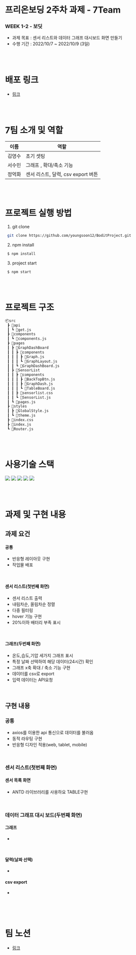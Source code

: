 # 프리온보딩 2주차 과제 - 7Team

### WEEK 1-2 - 보딧
- 과제 목표 : 센서 리스트와 데이터 그래프 대시보드 화면 만들기
- 수행 기간 : 2022/10/7 ~ 2022/10/9 (3일)

<br><br>

# 배포 링크
- [링크](https://bodit-team7.netlify.app/)

<br><br>

# 7팀 소개 및 역할
 
| 이름   | 역할  |
| ------ | ------ |
| 김영수 | 초기 셋팅 |
| 서수민 | 그래프 , 확대/축소 기능 |
| 정억화 | 센서 리스트, 달력, csv export 버튼 |

<br><br>

# 프로젝트 실행 방법
1. git clone
```bash
 git clone https://github.com/youngsoon12/BoditProject.git
```
2. npm install
```bash
 $ npm install
```
3. project start
```bash
 $ npm start
```

<br><br>

# 프로젝트 구조
```bash
📦src
 ┣ 📂api
 ┃ ┗ 📜get.js
 ┣ 📂components
 ┃ ┗ 📜components.js
 ┣ 📂pages
 ┃ ┣ 📂GraphDashBoard
 ┃ ┃ ┣ 📂components
 ┃ ┃ ┃ ┣ 📜Graph.js
 ┃ ┃ ┃ ┗ 📜GraphLayout.js
 ┃ ┃ ┗ 📜GraphDashBoard.js
 ┃ ┣ 📂SensorList
 ┃ ┃ ┣ 📂components
 ┃ ┃ ┃ ┣ 📜BackTopBtn.js
 ┃ ┃ ┃ ┣ 📜GraphDash.js
 ┃ ┃ ┃ ┗ 📜TableBoard.js
 ┃ ┃ ┣ 📜sensorlist.css
 ┃ ┃ ┗ 📜SensorList.js
 ┃ ┗ 📜pages.js
 ┣ 📂styles
 ┃ ┣ 📜GlobalStyle.js
 ┃ ┗ 📜theme.js
 ┣ 📜index.css
 ┣ 📜index.js
 ┗ 📜Router.js
```

<br><br>

# 사용기술 스택

<img src="https://img.shields.io/badge/HTML5-E34F26?style=flat-square&logo=HTML5&logoColor=white"/> <img src="https://img.shields.io/badge/JavaScript-F7DF1E?style=flat-square&logo=JavaScript&logoColor=white"/> <img src="https://img.shields.io/badge/React-61DAFB?style=flat-square&logo=React&logoColor=white"/> <img src="https://img.shields.io/badge/React Router-CA4245?style=flat-square&logo=React-Router&logoColor=white"/> <img src="https://img.shields.io/badge/styled components-DB7093?style=flat-square&logo=styled-components&logoColor=white"/>

<br><br>

# 과제 및 구현 내용

## 과제 요건

#### 공통

- 반응형 레이아웃 구현
- 작업물 배포

<br>

#### 센서 리스트(첫번째 화면)

- 센서 리스트 출력
- 내림차순, 올림차순 정렬
- 다중 필터링
- hover 기능 구현
- 20%이하 배터리 부족 표시
  
<br>

#### 그래프(두번째 화면)

- 온도,습도,기압 세가지 그래프 표시
- 특정 날짜 선택하여 해당 데이터(24시간) 확인
- 그래프 x축 확대 / 축소 기능 구현
- 데이터를 csv로 export
- 입력 데이터는 API요청
<br>

## 구현 내용

### 공통

- axios를 이용한 api 통신으로 데이터를 불러옴
- 동적 라우팅 구현
- 반응형 디자인 적용(web, tablet, mobile)

<br>

### 센서 리스트(첫번째 화면)


#### 센서 목록 화면
- ANTD 라이브러리를 사용하요 TABLE구현 


<br>

### 데이터 그래프 대시 보드(두번째 화면)

#### 그래프
- 
<br>

#### 달력(날짜 선택)
- 

#### csv export
- 
<br>
<br><br>

# 팀 노션
- [링크](https://www.notion.so/wecode/7-d9c9440b686f465bbda33f31a87b6e2f)
